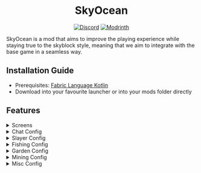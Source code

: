<h1 align="center">
  SkyOcean
</h1>

<div align="center">

[![Discord](https://img.shields.io/discord/1296157888343179264?color=8c03fc&label=Discord&logo=discord&logoColor=white)](https://discord.gg/FsRc2GUwZR)
[![Modrinth](https://img.shields.io/modrinth/dt/dIczrQAR?style=flat&logo=modrinth)](https://modrinth.com/mod/skyocean)

</div>


SkyOcean is a mod that aims to improve the playing experience while staying true to the skyblock style, meaning that we aim to integrate with the base game in a
seamless way.

## Installation Guide

- Prerequisites: [Fabric Language Kotlin](https://modrinth.com/mod/fabric-language-kotlin)
- Download into your favourite launcher or into your mods folder directly

## Features

<details>
<summary>Screens</summary>

- Item Value Screen
    - When hovering over an item in any inventory, you can press `J` to open the item value screen.
    - This screen shows a breakdown of item value sources by category, such as item stars, recombs, and more.
- Item Search Screen
    - Press `o` or run `/skyocean search` to open the item search screen.
    - Search through all your enderchest and storage pages, vault, island chests, ... to find items.

</details>

<details>
<summary>Chat Config</summary>

- Profile In Chat
    - Adds a bingo/ironman/stranded icon next to a players chat message.
- Piggy Bank Repair Helper
    - When you die and the piggy bank breaks, you can click on the chat message to get 8 Enchanted Pork from your sacks.
- Sack Notification
    - Specify for which sack items you want to receive a notification when you gain them, e.g. `Glossy Gemstone`.

</details>

<details>
<summary>Slayer Config</summary>

- Highlight own slayer boss
- Highlight mini bosses
    - Extra option to change color for high tier minis
- Highlight blaze in attunement color

</details>

<details>
<summary>Fishing Config</summary>

- Trophy Fish Numbers
    - Shows the number of Trophy Fish you have caught in the chat message of the specific fish you caught.
    - Best used with the [SkyBlock Profile Viewer](https://modrinth.com/mod/skyblock-profile-viewer) mod to update your data when out of sync.
- Hook Text Scale
    - Change the scale of the text that appears when you're about to hook a fish.
- Lava Replacement
    - Visually replace lava with water in the Crimson Isle.
- Bobber Fix
    - Fixes fishing bobbers rubberbanding when fishing.
- Hotspot Highlight
    - Highlights hotspots with a color fitting to their type.
    - Renders a circle around the hotspot and fills it with the color.

</details>

<details>
<summary>Garden Config</summary>

- Pest Bait Type
    - While in a Trap inventory, view what bait type attracts what pests.
- Desk Pest Highlight
    - In the "Configure Plots" screen, highlight what plots have pests on them.

</details>

<details>
<summary>Mining Config</summary>

- Modify Commissions
    - Modifies commission items to show the progress you've made.
- Hotm
    - Show level as amount
    - Show total progress
    - Show shift click cost
    - Show total amount left
- Mineshaft
    - Announce mineshaft enter
    - Corpse waypoints
    - Corpse key information
- Retexture
    - Retexture carpets
    - Retexture glacite tunnel blocks
    - Retexture mist
    - Retexture gemstones
- Crystal Hollows Area Walls
- Puzzler Solver

</details>

<details>
<summary>Misc Config</summary>

- Minister in Calendar
- Previous server notifications
- Anvil helper
- Hide lightning bolts and flashes
- Show Hidden Pet Candy
    - Readds pet candy that Hypixel hides for pets that are level 100.
- Transparent armour
    - On yourself and others, configurable transparency.

</details>
